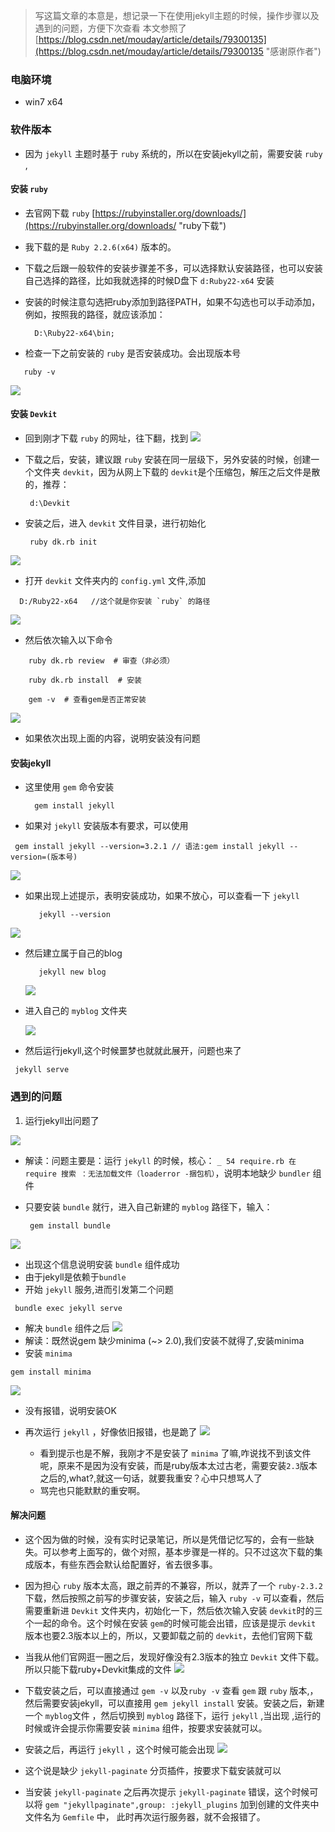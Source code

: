 > 写这篇文章的本意是，想记录一下在使用jekyll主题的时候，操作步骤以及遇到的问题，方便下次查看
> 本文参照了[https://blog.csdn.net/mouday/article/details/79300135](https://blog.csdn.net/mouday/article/details/79300135 "感谢原作者")



### 电脑环境

 - win7 x64 

### 软件版本

 - 因为 `jekyll` 主题时基于 `ruby` 系统的，所以在安装jekyll之前，需要安装 `ruby` ,

#### 安装 `ruby` 

  - 去官网下载 `ruby` [https://rubyinstaller.org/downloads/](https://rubyinstaller.org/downloads/ "ruby下载")
  - 我下载的是 `Ruby 2.2.6(x64)` 版本的。
  - 下载之后跟一般软件的安装步骤差不多，可以选择默认安装路径，也可以安装自己选择的路径，比如我就选择的时候D盘下 `d:Ruby22-x64` 安装
  - 安装的时候注意勾选把ruby添加到路径PATH，如果不勾选也可以手动添加，例如，按照我的路径，就应该添加：
  
    ```gem
      D:\Ruby22-x64\bin;
    ```
  - 检查一下之前安装的 `ruby` 是否安装成功。会出现版本号
  ```gem
     ruby -v
  ```
   ![](https://i.imgur.com/mVmmhK9.png)
 
#### 安装 `Devkit` 

  - 回到刚才下载 `ruby` 的网址，往下翻，找到
  ![](https://i.imgur.com/Gw9b1ln.png)
  - 下载之后，安装，建议跟 `ruby` 安装在同一层级下，另外安装的时候，创建一个文件夹 `devkit`，因为从网上下载的 `devkit`是个压缩包，解压之后文件是散的，推荐：

    ```gem
     d:\Devkit
    ```

  - 安装之后，进入 `devkit` 文件目录，进行初始化
  
    ```gem
     ruby dk.rb init
    ```

![](https://i.imgur.com/J648gfF.png)
 
 
  -  打开 `devkit` 文件夹内的  `config.yml` 文件,添加

  ```gem
    D:/Ruby22-x64   //这个就是你安装 `ruby` 的路径
  ```  

![](https://i.imgur.com/FihfLJN.png)
  - 然后依次输入以下命令

  ```gem
      ruby dk.rb review  # 审查（非必须）

      ruby dk.rb install  # 安装

      gem -v  # 查看gem是否正常安装
  ```

  ![](https://i.imgur.com/gvdVgvS.png)
  
  - 如果依次出现上面的内容，说明安装没有问题
 

#### 安装jekyll

 - 这里使用 `gem` 命令安装

    ```gem
      gem install jekyll
    ```

 - 如果对 `jekyll` 安装版本有要求，可以使用

 ```gem
  gem install jekyll --version=3.2.1 // 语法:gem install jekyll --version=(版本号)
 ```

![](https://i.imgur.com/41uSdHZ.png)
 - 如果出现上述提示，表明安装成功，如果不放心，可以查看一下 `jekyll` 

   ```gem
      jekyll --version
   ```

 ![](https://i.imgur.com/j9O0s2m.png)

 - 然后建立属于自己的blog

   ```gem
      jekyll new blog
   ```

   ![](https://i.imgur.com/B27WDGV.png)
 - 进入自己的 `myblog` 文件夹

   ![](https://i.imgur.com/Rpk0iWe.png)
 - 然后运行jekyll,这个时候噩梦也就就此展开，问题也来了

 ```gem
  jekyll serve
 ```

### 遇到的问题

1. 运行jekyll出问题了

![](https://i.imgur.com/tbyIpQL.png)
 
- 解读：问题主要是：运行 `jekyll` 的时候，核心： `_ 54 require.rb 在 require 搜索 ：无法加载文件（loaderror -捆包机）`，说明本地缺少 `bundler` 组件
- 只要安装 `bundle` 就行，进入自己新建的 `myblog` 路径下，输入：

   ```gem
    gem install bundle
   ```

![](https://i.imgur.com/bp7BwGQ.png)
 - 出现这个信息说明安装 `bundle` 组件成功
 - 由于jekyll是依赖于`bundle`
- 开始 `jekyll` 服务,进而引发第二个问题

```gem
 bundle exec jekyll serve
```

 - 解决 `bundle` 组件之后
![](https://i.imgur.com/ylvDSwg.png)
 - 解读：既然说gem 缺少minima (~> 2.0),我们安装不就得了,安装minima
 - 安装 `minima`

 ```gem
 gem install minima
 ```


   ![](https://i.imgur.com/Na5Z12o.png)
  - 没有报错，说明安装OK

- 再次运行 `jekyll` ，好像依旧报错，也是跪了
 ![](https://i.imgur.com/D1gbNlS.png)
  - 看到提示也是不解，我刚才不是安装了 `minima` 了嘛,咋说找不到该文件呢，原来不是因为没有安装，而是ruby版本太过古老，需要安装`2.3`版本之后的,what?,就这一句话，就要我重安？心中只想骂人了
  - 骂完也只能默默的重安啊。
 


#### 解决问题

 - 这个因为做的时候，没有实时记录笔记，所以是凭借记忆写的，会有一些缺失。可以参考上面写的，做个对照，基本步骤是一样的。只不过这次下载的集成版本，有些东西会默认给配置好，省去很多事。

 - 因为担心 `ruby` 版本太高，跟之前弄的不兼容，所以，就弄了一个  `ruby-2.3.2` 下载，然后按照之前写的步骤安装，安装之后，输入 `ruby -v` 可以查看，然后需要重新进 `Devkit` 文件夹内，初始化一下，然后依次输入安装 `devkit`时的三个一起的命令。这个时候在安装 `gem`的时候可能会出错，应该是提示 `devkit` 版本也要2.3版本以上的，所以，又要卸载之前的 `devkit`，去他们官网下载

 - 当我从他们官网逛一圈之后，发现好像没有2.3版本的独立 `Devkit` 文件下载。所以只能下载ruby+Devkit集成的文件
![](https://i.imgur.com/6tq4XBs.png)
 - 下载安装之后，可以直接通过 `gem -v` 以及`ruby -v` 查看 `gem` 跟 `ruby` 版本,，然后需要安装jekyll，可以直接用 `gem jekyll install` 安装。安装之后，新建一个 `myblog`文件 ，然后切换到 `myblog` 路径下，运行 `jekyll` ,当出现 ,运行的时候或许会提示你需要安装 `minima` 组件，按要求安装就可以。
 - 安装之后，再运行 `jekyll` ，这个时候可能会出现
 ![](https://i.imgur.com/8WQb7s3.png)
  - 这个说是缺少 `jekyll-paginate` 分页插件，按要求下载安装就可以
 
 - 当安装 `jekyll-paginate` 之后再次提示 `jekyll-paginate` 错误，这个时候可以将  `gem "jekyllpaginate",group: :jekyll_plugins` 加到创建的文件夹中文件名为 `Gemfile` 中， 此时再次运行服务器，就不会报错了。